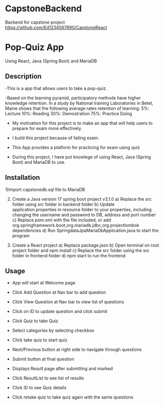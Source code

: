 # CapstoneBackend
Backend for capstone project
https://github.com/Ed1234567890/CapstoneReact

# Pop-Quiz App
Using React, Java (Spring Boot) and MariaDB

## Description

-This is a app that allows users to take a pop-quiz. 

-Based on the learning pyramid, participatory methods have higher knowledge retention.
In a study by National training Laboratories in Betel, Maine shows that the following average rates retention of learning:
5%: Lecture
10%: Reading
30%: Demostration
75%: Practice Doing

- My motivation for this project is to make an app that will help users to prepare for exam more effectively.

- I build this project because of failing exam.

- This App provides a platform for practicing for exam using quiz

- During this project, I have put knowlege of using React, Java (Spring Boot) and MariaDB to use.


## Installation

1)Import capstonedb.sql file to MariaDB

2) Create a Java version 17 spring boot project v3.1.0 
a) Replace the src folder using src folder in backend folder
b) Update application.properties in resource folder to your properties, including changing the username and password to DB, address and port number
c) Replace pom.xml with the file included, or add 
org.springframework.boot,org.mariadb.jdbc,org.projectlombok dependencies
d) Run SpringdataJpaMariaDbApplication.java to start the program


3) Create a React project
a) Replace package.json
b) Open terminal on root project folder and npm install
c) Replace the src folder using the src folder in frontend folder
d) npm start to run the frontend

## Usage

- App will start at Welcome page

- Click Add Question at Nav bar to add question

- Click View Question at Nav bar to view list of questions
- Click on ID to update question and click submit

- Click Quiz to take Quiz
- Select categories by selecting checkbox
- Click take quiz to start quiz
- Next/Previous button at right side to navigate through questions
- Submit button at final question
- Displays Result page after submitting and marked

- Click ResultList to see list of results
- Click ID to see Quiz details
- Click retake quiz to take quiz again with the same questions
